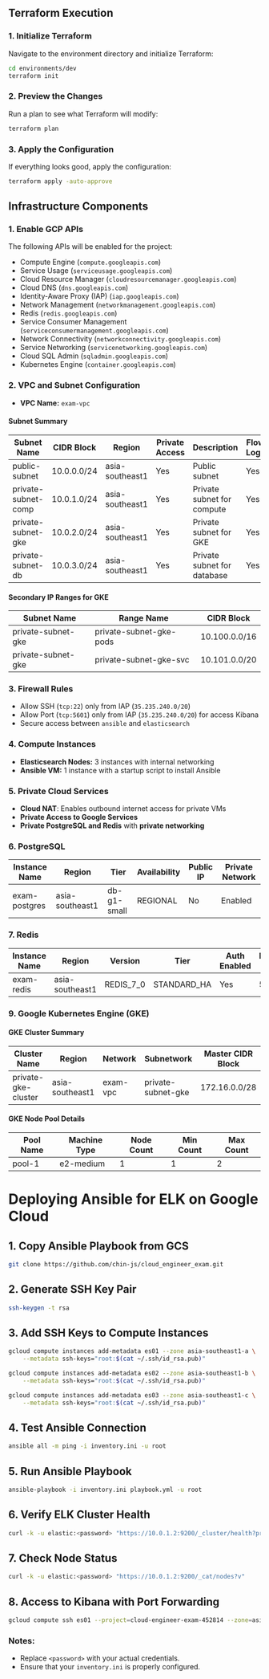 ## Terraform Execution

### 1. Initialize Terraform
Navigate to the environment directory and initialize Terraform:
```sh
cd environments/dev
terraform init
```

### 2. Preview the Changes
Run a plan to see what Terraform will modify:
```sh
terraform plan
```

### 3. Apply the Configuration
If everything looks good, apply the configuration:
```sh
terraform apply -auto-approve
```

## Infrastructure Components

### 1. **Enable GCP APIs**
The following APIs will be enabled for the project:
- Compute Engine (`compute.googleapis.com`)
- Service Usage (`serviceusage.googleapis.com`)
- Cloud Resource Manager (`cloudresourcemanager.googleapis.com`)
- Cloud DNS (`dns.googleapis.com`)
- Identity-Aware Proxy (IAP) (`iap.googleapis.com`)
- Network Management (`networkmanagement.googleapis.com`)
- Redis (`redis.googleapis.com`)
- Service Consumer Management (`serviceconsumermanagement.googleapis.com`)
- Network Connectivity (`networkconnectivity.googleapis.com`)
- Service Networking (`servicenetworking.googleapis.com`)
- Cloud SQL Admin (`sqladmin.googleapis.com`)
- Kubernetes Engine (`container.googleapis.com`)

### 2. **VPC and Subnet Configuration**
- **VPC Name:** `exam-vpc`

#### Subnet Summary
| Subnet Name           | CIDR Block       | Region    | Private Access | Description                 | Flow Logs |
|----------------------|----------------|----------|---------------|-----------------------------|-----------|
| public-subnet        | 10.0.0.0/24     | asia-southeast1 | Yes           | Public subnet               | Yes       |
| private-subnet-comp  | 10.0.1.0/24     | asia-southeast1 | Yes           | Private subnet for compute  | Yes       |
| private-subnet-gke   | 10.0.2.0/24     | asia-southeast1 | Yes           | Private subnet for GKE      | Yes       |
| private-subnet-db    | 10.0.3.0/24     | asia-southeast1 | Yes           | Private subnet for database | Yes       |

#### Secondary IP Ranges for GKE
| Subnet Name         | Range Name                    | CIDR Block       |
|--------------------|-----------------------------|----------------|
| private-subnet-gke | private-subnet-gke-pods     | 10.100.0.0/16  |
| private-subnet-gke | private-subnet-gke-svc      | 10.101.0.0/20  |

### 3. **Firewall Rules**
- Allow SSH (`tcp:22`) only from IAP (`35.235.240.0/20`)
- Allow Port (`tcp:5601`) only from IAP (`35.235.240.0/20`) for access Kibana
- Secure access between `ansible` and `elasticsearch`

### 4. **Compute Instances**
- **Elasticsearch Nodes:** 3 instances with internal networking
- **Ansible VM:** 1 instance with a startup script to install Ansible

### 5. **Private Cloud Services**
- **Cloud NAT**: Enables outbound internet access for private VMs
- **Private Access to Google Services**
- **Private PostgreSQL and Redis** with **private networking**

### 6. **PostgreSQL**
| Instance Name     | Region     | Tier         | Availability | Public IP | Private Network |
|------------------|-----------|-------------|--------------|-----------|----------------|
| exam-postgres   | asia-southeast1 | db-g1-small | REGIONAL     | No        | Enabled        |

### 7. **Redis**
| Instance Name  | Region     | Version    | Tier        | Auth Enabled | Memory Size | connect_mode |
|--------------|-----------|------------|------------|--------------|-------------|-------------|
| exam-redis   | asia-southeast1 | REDIS_7_0  | STANDARD_HA | Yes          | 5GB         |PRIVATE_SERVICE_ACCESS


### 9. **Google Kubernetes Engine (GKE)**
#### **GKE Cluster Summary**
| Cluster Name         | Region     | Network    | Subnetwork           | Master CIDR Block |
|---------------------|-----------|-----------|----------------------|------------------|
| private-gke-cluster | asia-southeast1 | exam-vpc  | private-subnet-gke  | 172.16.0.0/28   |

#### **GKE Node Pool Details**
| Pool Name | Machine Type | Node Count | Min Count | Max Count |
|----------|-------------|------------|-----------|-----------|
| pool-1   | e2-medium   | 1          | 1         | 2         |


# Deploying Ansible for ELK on Google Cloud

## 1. Copy Ansible Playbook from GCS
```sh
git clone https://github.com/chin-js/cloud_engineer_exam.git
```

## 2. Generate SSH Key Pair
```sh
ssh-keygen -t rsa
```

## 3. Add SSH Keys to Compute Instances
```sh
gcloud compute instances add-metadata es01 --zone asia-southeast1-a \
    --metadata ssh-keys="root:$(cat ~/.ssh/id_rsa.pub)"

gcloud compute instances add-metadata es02 --zone asia-southeast1-b \
    --metadata ssh-keys="root:$(cat ~/.ssh/id_rsa.pub)"

gcloud compute instances add-metadata es03 --zone asia-southeast1-c \
    --metadata ssh-keys="root:$(cat ~/.ssh/id_rsa.pub)"
```

## 4. Test Ansible Connection
```sh
ansible all -m ping -i inventory.ini -u root
```

## 5. Run Ansible Playbook
```sh
ansible-playbook -i inventory.ini playbook.yml -u root
```

## 6. Verify ELK Cluster Health
```sh
curl -k -u elastic:<password> "https://10.0.1.2:9200/_cluster/health?pretty"
```

## 7. Check Node Status
```sh
curl -k -u elastic:<password> "https://10.0.1.2:9200/_cat/nodes?v"
```

## 8. Access to Kibana with Port Forwarding
```sh
gcloud compute ssh es01 --project=cloud-engineer-exam-452814 --zone=asia-southeast1-a --tunnel-through-iap -- -L 5601:localhost:5601
```

### Notes:
- Replace `<password>` with your actual credentials.
- Ensure that your `inventory.ini` is properly configured.
